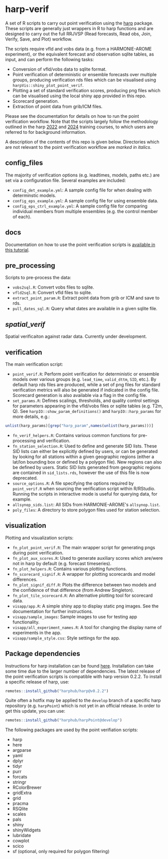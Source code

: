 # harp-verif
A set of R scripts to carry out point verification using the [harp](https://harphub.github.io/harp/) package. These scripts are generally just wrappers in R to harp functions and are designed to carry out the full RRJVSP (Read forecasts, Read obs, Join, Verify, Save, and Plot) workflow.

The scripts require vfld and vobs data (e.g. from a HARMONIE-AROME experiment), or the equivalent forecast and observation sqlite tables, as input, and can perform the following tasks:
- Conversion of vfld/vobs data to sqlite format.
- Point verification of deterministic or ensemble forecasts over multiple groups, producing verification rds files which can be visualised using ``harpVis::shiny_plot_point_verif``.
- Plotting a set of standard verification scores, producing png files which can be visualised using the local shiny app provided in this repo.
- Scorecard generation.
- Extraction of point data from grib/ICM files.

Please see the documentation for details on how to run the point verification workflow. Note that the scripts largely follow the methodology outlined in the harp [2022](https://harphub.github.io/harp-training-2022/index.html) and [2024](https://harphub.github.io/harp_training_2024/) training courses, to which users are referred to for background information. 

A description of the contents of this repo is given below. Directories which are not relevant to the point verification workflow are *marked in italics*.

## config_files

The majority of verification options (e.g. leadtimes, models, paths etc.) are set via a configuration file. Several examples are included:

- ``config_det_example.yml``: A sample config file for when dealing with determinstic models.
- ``config_eps_example.yml``: A sample config file for using ensemble data.
- ``config_eps_ctrl_example.yml``: A sample config file for comparing individual members from multiple ensembles (e.g. the control member of each).

## docs

Documentation on how to use the point verification scripts is [available in this tutorial](docs/Tutorial.md).

## pre_processing

Scripts to pre-process the data:
- ``vobs2sql.R``: Convert vobs files to sqlite.
- ``vfld2sql.R``: Convert vfld files to sqlite.
- ``extract_point_param.R``: Extract point data from grib or ICM and save to rds.
- ``pull_dates_sql.R``: Query what dates are available in a given sqlite file.

## *spatial_verif*

Spatial verificaiton against radar data. Currently under development.

## verification

The main verification script:
- ``point_verif.R``: Perform point verification for deterministic or ensemble models over various groups (e.g. ``lead_time``, ``valid_dttm``, ``SID``, etc.). By default harp rds files are produced, while a set of png files for standard verification metrics will also be generated if indicated in the config file. Scorecard generation is also available via a flag in the config file. 
- ``set_params.R``: Defines scalings, thresholds, and quality control settings for parameters appearing in the vfld/vobs files or sqlite tables (e.g. T2m, Q). See ``harpIO::show_param_definitions()`` and ``harpIO::harp_params`` for more details, e.g.:
``` r
unlist(harp_params)[grep("harp_param",names(unlist(harp_params)))]
```
- ``fn_verif_helpers.R``: Contains various common functions for pre-processing and verification.
- ``fn_station_selection.R``: Used to define and generate SID lists. These SID lists can either be explicitly defined by users, or can be generated by looking for all stations within a given geographic regions (either a lat/lon bounding box or defined by a polygon file). New regions can also be defined by users. Static SID lists generated from geographic regions are contained in ``sid_lists.rds``, however the use of this file is now deprecated.
- ``source_options.R``: A file specifying the options required by ``point_verif.R`` when sourcing the verification script within R/RStudio. Running the scripts in interactive mode is useful for querying data, for example.
- ``allsynop_sids.list``: All SIDs from HARMONIE-AROME's ``allsynop.list``.
- ``poly_files``: A directory to store polygon files used for station selection.

## visualization

Plotting and visualization scripts:

- ``fn_plot_point_verif.R``: The main wrapper script for generating pngs during point verification.
- ``fn_plot_aux_scores.R``: Used to generate auxiliary scores which are/were not in harp by default (e.g. forecast timeseries).
- ``fn_plot_helpers.R``: Contains various plotting functions.
- ``fn_scorecard_signif.R``: A wrapper for plotting scorecards and model differences.
- ``fn_plot_signif_diff.R``: Plots the difference between two models and the confidence of that difference (from Andrew Singleton).
- ``fn_plot_tile_scorecard.R``: An alternative plotting tool for scorecard data.
- ``visapp/app.R``: A simple shiny app to display static png images. See the documentation for further instructions.
- ``visapp/sample_images``: Sample images to use for testing app functionality.
- ``visapp/all_experiment_names.R``: A tool for changing the display name of experiments in the app.
- ``visapp/sample_style.css``: Style settings for the app.

## Package dependencies

Instructions for harp installation can be found [here](https://harphub.github.io/harp_training_2024/get-started.html). Installation can take some time due to the larger number of dependencies. The latest release of the point verification scripts is compatible with harp version 0.2.2. To install a specific release of harp, use:
``` r
remotes::install_github("harphub/harp@v0.2.2")
```
Quite often a hotfix may be applied to the ``develop`` branch of a specific harp repository (e.g. ``harpPoint``) which is not yet in an official release. In order to get this update, you can use:
``` r
remotes::install_github("harphub/harpPoint@develop")
```

The following packages are used by the point verifiation scripts: 
- harp
- here
- argparse
- yaml
- dplyr
- tidyr
- purr
- forcats
- stringr
- RColorBrewer
- gridExtra
- grid
- pracma
- RSQlite
- scales
- pals
- shiny
- shinyWidgets
- lubridate
- cowplot
- scico
- sf (optional, only required for polygon filtering)

